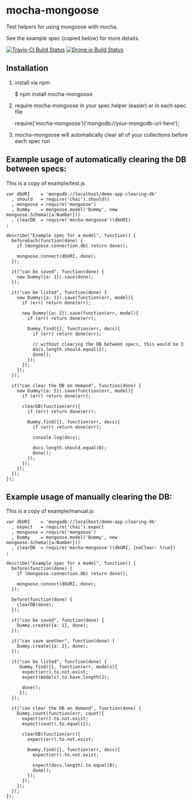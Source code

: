 mocha-mongoose
==============

Test helpers for using mongoose with mocha.

See the example spec (copied below) for more details.

[![Travis-CI Build Status](https://secure.travis-ci.org/elliotf/mocha-mongoose.png)](http://travis-ci.org/elliotf/mocha-mongoose)
[![Drone.io Build Status](https://drone.io/github.com/elliotf/mocha-mongoose/status.png)](https://drone.io/github.com/elliotf/mocha-mongoose/latest)

## Installation

1. install via npm

    $ npm install mocha-mongoose

1. require mocha-mongoose in your spec helper (easier) or in each spec file

    require('mocha-mongoose')('mongodb://your-mongodb-url-here');

1. mocha-mongoose will automatically clear all of your collections before each spec run

## Example usage of automatically clearing the DB between specs:

This is a copy of example/test.js

    var dbURI    = 'mongodb://localhost/demo-app-clearing-db'
      , should   = require('chai').should()
      , mongoose = require('mongoose')
      , Dummy    = mongoose.model('Dummy', new mongoose.Schema({a:Number}))
      , clearDB  = require('mocha-mongoose')(dbURI)
    ;

    describe("Example spec for a model", function() {
      beforeEach(function(done) {
        if (mongoose.connection.db) return done();

        mongoose.connect(dbURI, done);
      });

      it("can be saved", function(done) {
        new Dummy({a: 1}).save(done);
      });

      it("can be listed", function(done) {
        new Dummy({a: 1}).save(function(err, model){
          if (err) return done(err);

          new Dummy({a: 2}).save(function(err, model){
            if (err) return done(err);

            Dummy.find({}, function(err, docs){
              if (err) return done(err);

              // without clearing the DB between specs, this would be 3
              docs.length.should.equal(2);
              done();
            });
          });
        });
      });

      it("can clear the DB on demand", function(done) {
        new Dummy({a: 5}).save(function(err, model){
          if (err) return done(err);

          clearDB(function(err){
            if (err) return done(err);

            Dummy.find({}, function(err, docs){
              if (err) return done(err);

              console.log(docs);

              docs.length.should.equal(0);
              done();
            });
          });
        });
      });
    });

## Example usage of manually clearing the DB:

This is a copy of example/manual.js

    var dbURI    = 'mongodb://localhost/demo-app-clearing-db'
      , expect   = require('chai').expect
      , mongoose = require('mongoose')
      , Dummy    = mongoose.model('Dummy', new mongoose.Schema({a:Number}))
      , clearDB  = require('mocha-mongoose')(dbURI, {noClear: true})
    ;

    describe("Example spec for a model", function() {
      before(function(done) {
        if (mongoose.connection.db) return done();

        mongoose.connect(dbURI, done);
      });

      before(function(done) {
        clearDB(done);
      });

      it("can be saved", function(done) {
        Dummy.create({a: 1}, done);
      });

      it("can save another", function(done) {
        Dummy.create({a: 2}, done);
      });

      it("can be listed", function(done) {
         Dummy.find({}, function(err, models){
          expect(err).to.not.exist;
          expect(models).to.have.length(2);

          done();
         });
      });

      it("can clear the DB on demand", function(done) {
        Dummy.count(function(err, count){
          expect(err).to.not.exist;
          expect(count).to.equal(2);

          clearDB(function(err){
            expect(err).to.not.exist;

            Dummy.find({}, function(err, docs){
              expect(err).to.not.exist;

              expect(docs.length).to.equal(0);
              done();
            });
          });
        });
      });
    });
